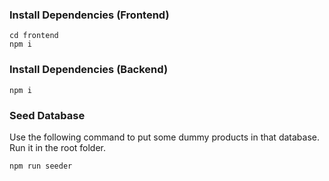 ### Install Dependencies (Frontend)

```
cd frontend
npm i
```

### Install Dependencies (Backend)

```
npm i
```

### Seed Database

Use the following command to put some dummy products in that database.
Run it in the root folder.

```
npm run seeder
```
